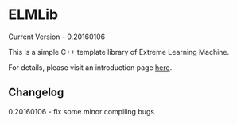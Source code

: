 # ELMLib
Current Version - 0.20160106

This is a simple C++ template library of Extreme Learning Machine.

For details, please visit an introduction page [here](http://shuojin.name/soft/ELMLib.html).

## Changelog
0.20160106 - fix some minor compiling bugs
